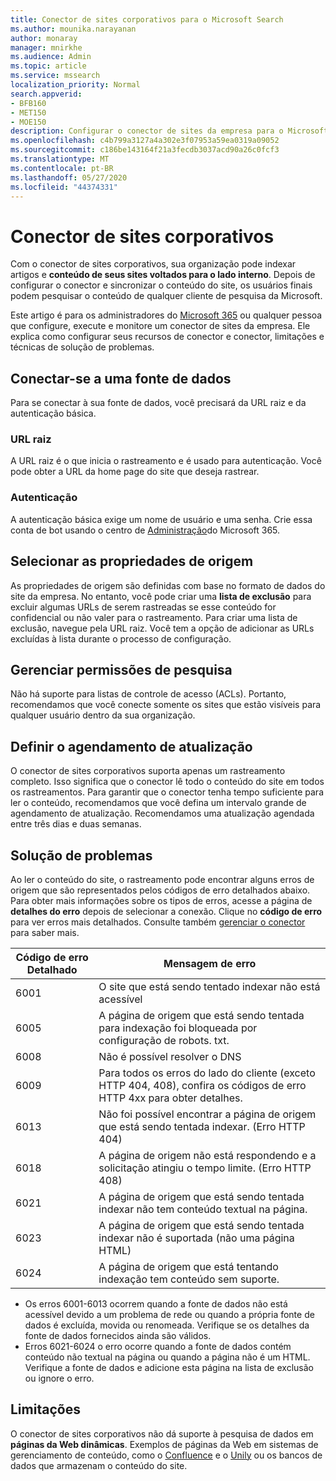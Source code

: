 ```yaml
---
title: Conector de sites corporativos para o Microsoft Search
ms.author: mounika.narayanan
author: monaray
manager: mnirkhe
ms.audience: Admin
ms.topic: article
ms.service: mssearch
localization_priority: Normal
search.appverid:
- BFB160
- MET150
- MOE150
description: Configurar o conector de sites da empresa para o Microsoft Search
ms.openlocfilehash: c4b799a3127a4a302e3f07953a59ea0319a09052
ms.sourcegitcommit: c186be143164f21a3fecdb3037acd90a26c0fcf3
ms.translationtype: MT
ms.contentlocale: pt-BR
ms.lasthandoff: 05/27/2020
ms.locfileid: "44374331"
---
```

# <a name="enterprise-websites-connector"></a>Conector de sites corporativos

Com o conector de sites corporativos, sua organização pode indexar artigos e **conteúdo de seus sites voltados para o lado interno**. Depois de configurar o conector e sincronizar o conteúdo do site, os usuários finais podem pesquisar o conteúdo de qualquer cliente de pesquisa da Microsoft.

Este artigo é para os administradores do [Microsoft 365](https://www.microsoft.com/microsoft-365) ou qualquer pessoa que configure, execute e monitore um conector de sites da empresa. Ele explica como configurar seus recursos de conector e conector, limitações e técnicas de solução de problemas.  

## <a name="connect-to-a-data-source"></a>Conectar-se a uma fonte de dados 
Para se conectar à sua fonte de dados, você precisará da URL raiz e da autenticação básica.

### <a name="root-url"></a>URL raiz
A URL raiz é o que inicia o rastreamento e é usado para autenticação. Você pode obter a URL da home page do site que deseja rastrear.

### <a name="authentication"></a>Autenticação 
A autenticação básica exige um nome de usuário e uma senha. Crie essa conta de bot usando o centro de [Administração](https://admin.microsoft.com)do Microsoft 365.

## <a name="select-the-source-properties"></a>Selecionar as propriedades de origem 
As propriedades de origem são definidas com base no formato de dados do site da empresa. No entanto, você pode criar uma **lista de exclusão** para excluir algumas URLs de serem rastreadas se esse conteúdo for confidencial ou não valer para o rastreamento. Para criar uma lista de exclusão, navegue pela URL raiz. Você tem a opção de adicionar as URLs excluídas à lista durante o processo de configuração.

## <a name="manage-search-permissions"></a>Gerenciar permissões de pesquisa 
Não há suporte para listas de controle de acesso (ACLs). Portanto, recomendamos que você conecte somente os sites que estão visíveis para qualquer usuário dentro da sua organização.

## <a name="set-the-refresh-schedule"></a>Definir o agendamento de atualização
O conector de sites corporativos suporta apenas um rastreamento completo. Isso significa que o conector lê todo o conteúdo do site em todos os rastreamentos. Para garantir que o conector tenha tempo suficiente para ler o conteúdo, recomendamos que você defina um intervalo grande de agendamento de atualização. Recomendamos uma atualização agendada entre três dias e duas semanas. 

## <a name="troubleshooting"></a>Solução de problemas
Ao ler o conteúdo do site, o rastreamento pode encontrar alguns erros de origem que são representados pelos códigos de erro detalhados abaixo. Para obter mais informações sobre os tipos de erros, acesse a página de **detalhes do erro** depois de selecionar a conexão. Clique no **código de erro** para ver erros mais detalhados. Consulte também [gerenciar o conector](https://docs.microsoft.com/microsoftsearch/manage-connector) para saber mais.

 **Código de erro Detalhado** | **Mensagem de erro**
 --- | --- 
 6001   | O site que está sendo tentado indexar não está acessível 
 6005 | A página de origem que está sendo tentada para indexação foi bloqueada por configuração de robots. txt.
 6008 | Não é possível resolver o DNS
 6009 | Para todos os erros do lado do cliente (exceto HTTP 404, 408), confira os códigos de erro HTTP 4xx para obter detalhes.
 6013 | Não foi possível encontrar a página de origem que está sendo tentada indexar. (Erro HTTP 404)
 6018 | A página de origem não está respondendo e a solicitação atingiu o tempo limite. (Erro HTTP 408)
 6021 | A página de origem que está sendo tentada indexar não tem conteúdo textual na página.
 6023 | A página de origem que está sendo tentada indexar não é suportada (não uma página HTML)
 6024 | A página de origem que está tentando indexação tem conteúdo sem suporte.

* Os erros 6001-6013 ocorrem quando a fonte de dados não está acessível devido a um problema de rede ou quando a própria fonte de dados é excluída, movida ou renomeada. Verifique se os detalhes da fonte de dados fornecidos ainda são válidos.
* Erros 6021-6024 o erro ocorre quando a fonte de dados contém conteúdo não textual na página ou quando a página não é um HTML. Verifique a fonte de dados e adicione esta página na lista de exclusão ou ignore o erro.

## <a name="limitations"></a>Limitações
O conector de sites corporativos não dá suporte à pesquisa de dados em **páginas da Web dinâmicas**. Exemplos de páginas da Web em sistemas de gerenciamento de conteúdo, como o [Confluence](https://www.atlassian.com/software/confluence) e o [Unily](https://www.unily.com/) ou os bancos de dados que armazenam o conteúdo do site.
